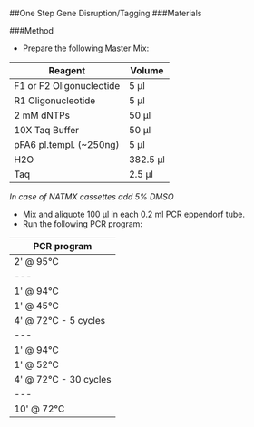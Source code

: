 ##One Step Gene Disruption/Tagging
###Materials

###Method
* Prepare the following Master Mix:

| Reagent 				 |	Volume |
|---|---|
|F1 or F2 Oligonucleotide| 	5 μl   |
|R1 Oligonucleotide      |  5 μl   |
|2 mM dNTPs              |  50 μl  |
|10X Taq Buffer          |  50 μl  |
|pFA6 pl.templ. (~250ng) |  5 μl   |
|H2O                     | 382.5 μl|
|Taq                     |  2.5 μl |
*In case of NATMX cassettes add 5% DMSO*
* Mix and aliquote 100 μl in each 0.2 ml PCR eppendorf tube.
* Run the following PCR program:

|PCR program|
|---|
|2' @ 95°C
|---|
|1' @ 94°C
|1' @ 45°C
|4' @ 72°C - 5 cycles
|---|
|1' @ 94°C
|1' @ 52°C
|4' @ 72°C - 30 cycles
|---|
|10' @ 72°C
